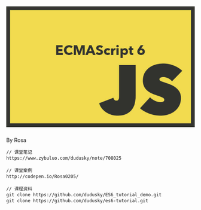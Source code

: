 # ![](/assets/1504317-805392e6d4ad6f43.jpg)

By Rosa

```
// 课堂笔记
https://www.zybuluo.com/dudusky/note/708025

// 课堂案例
http://codepen.io/Rosa0205/

// 课程资料
git clone https://github.com/dudusky/ES6_tutorial_demo.git
git clone https://github.com/dudusky/es6-tutorial.git
```



